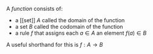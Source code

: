 A *function* consists of:
- a [[set]] $A$ called the domain of the function
- a set $B$ called the codomain of the function
- a rule $f$ that assigns each $a\in A$ an element $f(a)\in B$

A useful shorthand for this is $f: A\to B$
